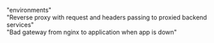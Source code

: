 "environments" <br>
"Reverse proxy with request and headers passing to proxied backend services" <br>
"Bad gateway from nginx to application when app is down" 
